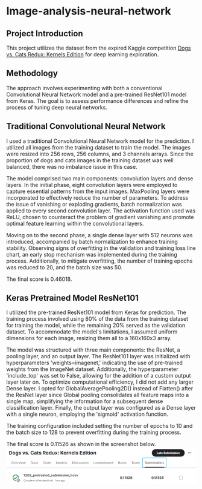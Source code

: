 # Image-analysis-neural-network
## Project Introduction
This project utilizes the dataset from the expired Kaggle competition [Dogs vs. Cats Redux: Kernels Edition](https://www.kaggle.com/c/dogs-vs-cats-redux-kernels-edition/overview) for deep learning exploration.

## Methodology
The approach involves experimenting with both a conventional Convolutional Neural Network model and a pre-trained ResNet101 model from Keras. The goal is to assess performance differences and refine the process of tuning deep neural networks.

## Traditional Convolutional Neural Network
I used a traditional Convolutional Neural Network model for the prediction. I utilized all images from the training dataset to train the model. The images were resized into 256 rows, 256 columns, and 3 channels arrays. Since the proportion of dogs and cats images in the training dataset was well balanced, there was no imbalance issue in this case.

The model comprised two main components: convolution layers and dense layers. In the initial phase, eight convolution layers were employed to capture essential patterns from the input images. MaxPooling layers were incorporated to effectively reduce the number of parameters. To address the issue of vanishing or exploding gradients, batch normalization was applied to every second convolution layer. The activation function used was ReLU, chosen to counteract the problem of gradient vanishing and promote optimal feature learning within the convolutional layers.

Moving on to the second phase, a single dense layer with 512 neurons was introduced, accompanied by batch normalization to enhance training stability. Observing signs of overfitting in the validation and training loss line chart, an early stop mechanism was implemented during the training process. Additionally, to mitigate overfitting, the number of training epochs was reduced to 20, and the batch size was 50. 

The final score is 0.46018. 

## Keras Pretrained Model ResNet101
I utilized the pre-trained ResNet101 model from Keras for prediction. The training process involved using 80% of the data from the training dataset for training the model, while the remaining 20% served as the validation dataset. To accommodate the model's limitations, I assumed uniform dimensions for each image, resizing them all to a 160x160x3 array.

The model was structured with three main components: the ResNet, a pooling layer, and an output layer. The ResNet101 layer was initialized with hyperparameters 'weights=imagenet,' indicating the use of pre-trained weights from the ImageNet dataset. Additionally, the hyperparameter 'include_top' was set to False, allowing for the addition of a custom output layer later on. To optimize computational efficiency, I did not add any larger Dense layer. I opted for GlobalAveragePooling2D() instead of Flatten() after the ResNet layer since Global pooling consolidates all feature maps into a single map, simplifying the information for a subsequent dense classification layer. Finally, the output layer was configured as a Dense layer with a single neuron, employing the 'sigmoid' activation function.

The training configuration included setting the number of epochs to 10 and the batch size to 128 to prevent overfitting during the training process.

The final score is 0.11526 as shown in the screenshot below.
![final model performance](performance.png)
